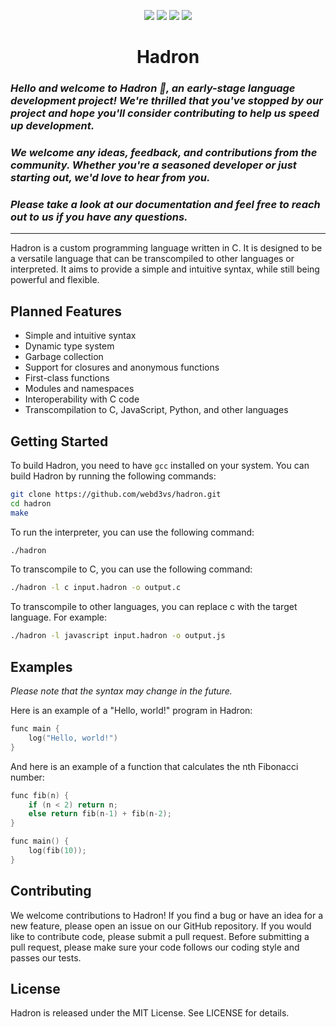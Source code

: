 <p align="center">
    <a href="https://github.com/webd3vs/hadron/build"><img src="https://img.shields.io/github/actions/workflow/status/webd3vs/hadron/c-cpp.yml?colorA=333&colorB=afa&style=for-the-badge"></a>
    <a href="https://github.com/webd3vs/hadron/stargazers"><img src="https://img.shields.io/github/stars/webd3vs/hadron?colorA=333&colorB=ffa&style=for-the-badge"></a>
    <a href="https://github.com/webd3vs/hadron/issues"><img src="https://img.shields.io/github/issues/webd3vs/hadron?colorA=333&colorB=faa&style=for-the-badge"></a>
    <a href="https://github.com/webd3vs/hadron/contributors"><img src="https://img.shields.io/github/contributors/webd3vs/hadron?colorA=333&colorB=aaf&style=for-the-badge"></a>
</p>
<h1 align="center">Hadron</h1>

### *Hello and welcome to Hadron :wave:, an early-stage language development project! We're thrilled that you've stopped by our project and hope you'll consider contributing to help us speed up development.*
### *We welcome any ideas, feedback, and contributions from the community. Whether you're a seasoned developer or just starting out, we'd love to hear from you.*
### *Please take a look at our documentation and feel free to reach out to us if you have any questions.*

---

Hadron is a custom programming language written in C. It is designed to be a versatile language that can be transcompiled to other languages or interpreted. It aims to provide a simple and intuitive syntax, while still being powerful and flexible.

## Planned Features

 - Simple and intuitive syntax
 - Dynamic type system
 - Garbage collection
 - Support for closures and anonymous functions
 - First-class functions
 - Modules and namespaces
 - Interoperability with C code
 - Transcompilation to C, JavaScript, Python, and other languages

## Getting Started

To build Hadron, you need to have `gcc` installed on your system. You can build Hadron by running the following commands:

```sh
git clone https://github.com/webd3vs/hadron.git
cd hadron
make
```

To run the interpreter, you can use the following command:

```sh
./hadron
```

To transcompile to C, you can use the following command:

```sh
./hadron -l c input.hadron -o output.c
```

To transcompile to other languages, you can replace c with the target language. For example:
```sh
./hadron -l javascript input.hadron -o output.js
```
## Examples
_Please note that the syntax may change in the future._

Here is an example of a "Hello, world!" program in Hadron:

```c
func main {
	log("Hello, world!")
}
```

And here is an example of a function that calculates the nth Fibonacci number:

```c
func fib(n) {
	if (n < 2) return n;
	else return fib(n-1) + fib(n-2);
}

func main() {
	log(fib(10));
}
```


## Contributing

We welcome contributions to Hadron! If you find a bug or have an idea for a new feature, please open an issue on our GitHub repository. If you would like to contribute code, please submit a pull request. Before submitting a pull request, please make sure your code follows our coding style and passes our tests.

## License

Hadron is released under the MIT License. See LICENSE for details.
